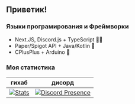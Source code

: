 ## Приветик!
### Языки програмирования и Фреймворки
- Next.JS, Discord.js + TypeScript 😶‍🌫️
- Paper/Spigot API + Java/Kotlin 🍵
- CPlusPlus + Arduino 🤖

### Моя статистика
| гихаб | дисорд |
|-------|-------|
| [![Stats](https://github-readme-stats-c1oudy.vercel.app/api?username=c1oudychan&show_icons=true&theme=material-palenight&border_radius=16.0&hide_border=true])](https://github.com/anuraghazra/github-readme-stats) | [![Discord Presence](https://lanyard.cnrad.dev/api/494529422511308804?bg=292D3E&borderRadius=16px&idleMessage=im%20too%20lazy)](https://discord.com/users/494529422511308804) |

<!--
// mentioned for deletion...

### Плагины
1. OTPay - Плагин экономики с поддержкой Дискорда. Для #OTL. [Deprecated]
2. OTRename - плагин на переименование. Для #OTL [Deprecated]
### Боты
1. OTKiwi - обычный бот на Discord.js. Для #OTL [TypeScript]
2. Объявления - бот для объявлений. Для #OTL [TypeScript]
### Сервера
#### Мой необычайный сервер - [\#OTLegacy!](https://dsc.gg/otlegacy)
-->
